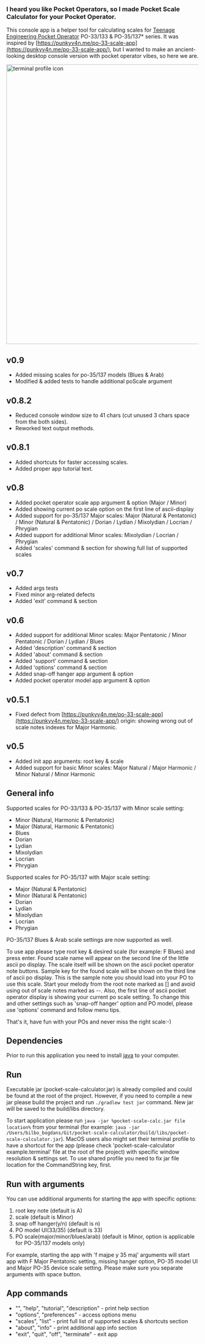 ### I heard you like Pocket Operators, so I made Pocket Scale Calculator for your Pocket Operator.

This console app is a helper tool for calculating scales
for [Teenage Engineering Pocket Operator](https://teenage.engineering/products/po) PO-33/133 & PO-35/137* series.
It was inspired by [https://punkyv4n.me/po-33-scale-app](https://punkyv4n.me/po-33-scale-app/), but I wanted to make an
ancient-looking desktop console version with pocket operator vibes, so here we are.

<img width="733" alt="terminal profile icon" src="https://user-images.githubusercontent.com/107914638/174764479-71575b0c-8d04-44ac-a7aa-f6825d45ce23.png">

## v0.9

* Added missing scales for po-35/137 models (Blues & Arab)
* Modified & added tests to handle additional poScale argument

## v0.8.2

* Reduced console window size to 41 chars (cut unused 3 chars space from the both sides).
* Reworked text output methods.

## v0.8.1

* Added shortcuts for faster accessing scales.
* Added proper app tutorial text.

## v0.8

* Added pocket operator scale app argument & option (Major / Minor)
* Added showing current po scale option on the first line of ascii-display
* Added support for po-35/137 Major scales: Major (Natural & Pentatonic) / Minor (Natural & Pentatonic) / Dorian /
  Lydian / Mixolydian / Locrian / Phrygian
* Added support for additional Minor scales: Mixolydian / Locrian / Phrygian
* Added 'scales' command & section for showing full list of supported scales

## v0.7

* Added args tests
* Fixed minor arg-related defects
* Added 'exit' command & section

## v0.6

* Added support for additional Minor scales: Major Pentatonic / Minor Pentatonic / Dorian / Lydian / Blues
* Added 'description' command & section
* Added 'about' command & section
* Added 'support' command & section
* Added 'options' command & section
* Added snap-off hanger app argument & option
* Added pocket operator model app argument & option

## v0.5.1

* Fixed defect from [https://punkyv4n.me/po-33-scale-app](https://punkyv4n.me/po-33-scale-app/) origin: showing wrong
  out of scale notes indexes for Major Harmonic.

## v0.5

* Added init app arguments: root key & scale
* Added support for basic Minor scales: Major Natural / Major Harmonic / Minor Natural / Minor Harmonic

## General info

Supported scales for PO-33/133 & PO-35/137 with Minor scale setting:

* Minor (Natural, Harmonic & Pentatonic)
* Major (Natural, Harmonic & Pentatonic)
* Blues
* Dorian
* Lydian
* Mixolydian
* Locrian
* Phrygian

Supported scales for PO-35/137 with Major scale setting:

* Major (Natural & Pentatonic)
* Minor (Natural & Pentatonic)
* Dorian
* Lydian
* Mixolydian
* Locrian
* Phrygian

PO-35/137 Blues & Arab scale settings are now supported as well.

To use app please type root key & desired scale (for example: F Blues) and press enter. Found scale name will appear on
the second line of the little ascii po display. The scale itself will be shown on the ascii pocket operator note
buttons. Sample key for the found scale will be shown on the third line of ascii po display. This is the sample note you
should load into your PO to use this scale. Start your melody from the root note marked as [] and avoid using out of
scale notes marked as --. Also, the first line of ascii pocket operator display is showing your current po scale
setting. To change this and other settings such as 'snap-off hanger' option and PO model, please use 'options' command
and follow menu tips.

That's it, have fun with your POs and never miss the right scale:-)

## Dependencies

Prior to run this application you need to
install [java](https://www.java.com/en/download/help/download_options.html) to your computer.

## Run

Executable jar (pocket-scale-calculator.jar) is already compiled and could be found at the root of the project.
However, if you need to compile a new jar please build the project and run `./gradlew test jar` command. New jar will
be saved to the build/libs directory.

To start application please run `java -jar %pocket-scale-calc.jar file location%` from your terminal (for
example: `java -jar /Users/bilbo_bogdans/Git/pocket-scale-calculator/build/libs/pocket-scale-calculator.jar`).
MacOS users also might set their terminal profile to have a shortcut for the app (please check 'pocket-scale-calculator
example.terminal' file at the root of the project) with specific window resolution & settings set. To use shared profile
you need to fix jar file location for the CommandString key, first.

## Run with arguments

You can use additional arguments for starting the app with specific options:

1. root key note (default is A)
2. scale (default is Minor)
3. snap off hanger(y/n) (default is n)
4. PO model UI(33/35) (default is 33)
5. PO scale(major/minor/blues/arab) (default is Minor, option is applicable for PO-35/137 models only)

For example, starting the app with 'f majpe y 35 maj' arguments will start app with F Major Pentatonic setting, missing
hanger option, PO-35 model UI and Major PO-35 device scale setting. Please make sure you separate arguments with space
button.

## App commands

* "", "help", "tutorial", "description" - print help section
* "options", "preferences" - access options menu
* "scales", "list" - print full list of supported scales & shortcuts section
* "about", "info" - print additional app info section
* "exit", "quit", "off", "terminate" - exit app